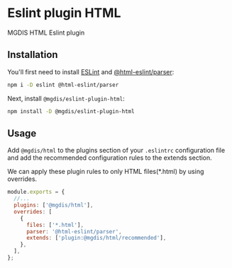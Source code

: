 # Eslint plugin HTML

MGDIS HTML Eslint plugin

## Installation

You'll first need to install [ESLint](https://eslint.org/) and [@html-eslint/parser](https://yeonjuan.github.io/html-eslint/docs/getting-started.html):

```sh
npm i -D eslint @html-eslint/parser
```

Next, install `@mgdis/eslint-plugin-html`:

```sh
npm install -D @mgdis/eslint-plugin-html
```

## Usage

Add `@mgdis/html` to the plugins section of your `.eslintrc` configuration file and add the recommended configuration rules to the extends section.

We can apply these plugin rules to only HTML files(\*.html) by using overrides.

```js
module.exports = {
  //...
  plugins: ['@mgdis/html'],
  overrides: [
    {
      files: ['*.html'],
      parser: '@html-eslint/parser',
      extends: ['plugin:@mgdis/html/recommended'],
    },
  ],
};
```
